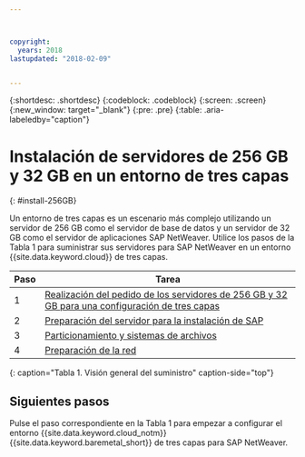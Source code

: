 ```yaml
---



copyright:
  years: 2018
lastupdated: "2018-02-09"


---
```


{:shortdesc: .shortdesc}
{:codeblock: .codeblock}
{:screen: .screen}
{:new_window: target="_blank"}
{:pre: .pre}
{:table: .aria-labeledby="caption"}

# Instalación de servidores de 256 GB y 32 GB en un entorno de tres capas
{: #install-256GB}

Un entorno de tres capas es un escenario más complejo utilizando un servidor de 256 GB como el servidor de base de datos y un servidor de 32 GB como el servidor de aplicaciones SAP NetWeaver. Utilice los pasos de la Tabla 1 para suministrar sus servidores para SAP NetWeaver en un entorno {{site.data.keyword.cloud}} de tres capas.

| Paso | Tarea |
| --- | --- |
| 1 | [Realización del pedido de los servidores de 256 GB y 32 GB para una configuración de tres capas](/docs/infrastructure/sap-netweaver-ms-qrg/ms-set-up-infrastructure-three-tier.html) |
| 2 | [Preparación del servidor para la instalación de SAP](/docs/infrastructure/sap-netweaver-ms-qrg/ms-prepare-server-256GB.html) |
| 3 | [Particionamiento y sistemas de archivos](/docs/infrastructure/sap-netweaver-ms-qrg/ms-partition-256GB.html) |
| 4 | [Preparación de la red](/docs/infrastructure/sap-netweaver-ms-qrg/ms-prepare-network.html#network) |
{: caption="Tabla 1. Visión general del suministro" caption-side="top"} 

## Siguientes pasos

Pulse el paso correspondiente en la Tabla 1 para empezar a configurar el entorno {{site.data.keyword.cloud_notm}} {{site.data.keyword.baremetal_short}} de tres capas para SAP NetWeaver.
